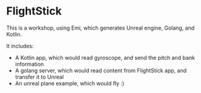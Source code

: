# FlightStick

This is a workshop, using Emi, which generates Unreal engine, Golang, and Kotlin.

It includes:

- A Kotlin app, which would read gyroscope, and send the pitch and bank information
- A golang server, which would read content from FlightStick app, and transfer it to Unreal
- An unreal plane example, which would fly :)

